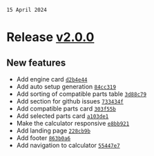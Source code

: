 `15 April 2024`
# Release [v2.0.0](https://github.com/TryphonX/CMS-Tuning-Calculator/compare/v1.1.0...v2.0.0)

## New features

- Add engine card [`d2b4e44`](https://github.com/TryphonX/CMS-Tuning-Calculator/commit/d2b4e440014ce198f3242b697f7d09aa4619ca16)
- Add auto setup generation [`84cc319`](https://github.com/TryphonX/CMS-Tuning-Calculator/commit/84cc319ad2e918c033caaaa6e57ca8a8300370eb)
- Add sorting of compatible parts table [`3d88c79`](https://github.com/TryphonX/CMS-Tuning-Calculator/commit/3d88c79e40e9603f0ccdea2eadcdcfd3a38b5b23)
- Add section for github issues [`733434f`](https://github.com/TryphonX/CMS-Tuning-Calculator/commit/733434f75421931c18f0493b58be3ad1b3fea554)
- Add compatible parts card [`303f55b`](https://github.com/TryphonX/CMS-Tuning-Calculator/commit/303f55bfb43d250acb533e1e549323e8557b8afa)
- Add selected parts card [`a103de1`](https://github.com/TryphonX/CMS-Tuning-Calculator/commit/a103de1c7e4cf7f772d3193829116f1667eae1e7)
- Make the calculator responsive [`e8bb921`](https://github.com/TryphonX/CMS-Tuning-Calculator/commit/e8bb921bd568178201fda3fce3888c2e6598cf2a)
- Add landing page [`228cb9b`](https://github.com/TryphonX/CMS-Tuning-Calculator/commit/228cb9b8c2d0f98203709aea3eeea39ad47052b8)
- Add footer [`863b0a6`](https://github.com/TryphonX/CMS-Tuning-Calculator/commit/863b0a62c33026e0ba1b537652c68670809d03cc)
- Add navigation to calculator [`55447e7`](https://github.com/TryphonX/CMS-Tuning-Calculator/commit/55447e78ebcc9674e4b751725d4412cfab22a4a6)
